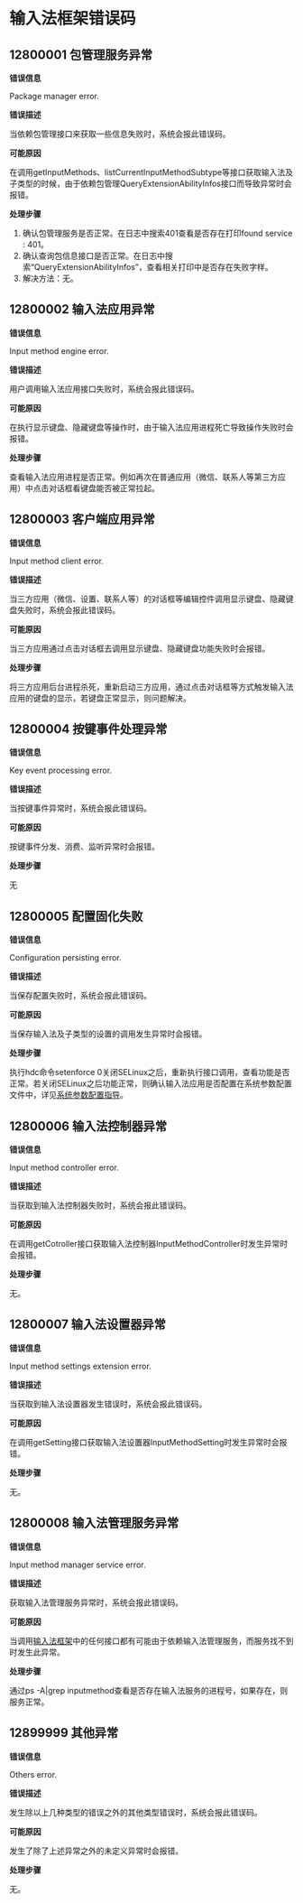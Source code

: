 # 输入法框架错误码

## 12800001 包管理服务异常

**错误信息**<br/>

Package manager error.

**错误描述**<br/>

当依赖包管理接口来获取一些信息失败时，系统会报此错误码。

**可能原因**<br/>

在调用getInputMethods、listCurrentInputMethodSubtype等接口获取输入法及子类型的时候，由于依赖包管理QueryExtensionAbilityInfos接口而导致异常时会报错。

**处理步骤**<br/>

1. 确认包管理服务是否正常。在日志中搜索401查看是否存在打印found service : 401。
2. 确认查询包信息接口是否正常。在日志中搜索“QueryExtensionAbilityInfos”，查看相关打印中是否存在失败字样。
3. 解决方法：无。

## 12800002 输入法应用异常

**错误信息**<br/>

Input method engine error.

**错误描述**<br/>

用户调用输入法应用接口失败时，系统会报此错误码。

**可能原因**<br/>

在执行显示键盘、隐藏键盘等操作时，由于输入法应用进程死亡导致操作失败时会报错。

**处理步骤**<br/>

查看输入法应用进程是否正常。例如再次在普通应用（微信、联系人等第三方应用）中点击对话框看键盘能否被正常拉起。

## 12800003 客户端应用异常

**错误信息**<br/>

Input method client error.

**错误描述**<br/>

当三方应用（微信、设置、联系人等）的对话框等编辑控件调用显示键盘、隐藏键盘失败时，系统会报此错误码。

**可能原因**<br/>

当三方应用通过点击对话框去调用显示键盘、隐藏键盘功能失败时会报错。

**处理步骤**<br/>

将三方应用后台进程杀死，重新启动三方应用，通过点击对话框等方式触发输入法应用的键盘的显示，若键盘正常显示，则问题解决。

## 12800004 按键事件处理异常

**错误信息**<br/>

Key event processing error.

**错误描述**<br/>

当按键事件异常时，系统会报此错误码。

**可能原因**<br/>

按键事件分发、消费、监听异常时会报错。

**处理步骤**<br/>

无

## 12800005 配置固化失败

**错误信息**<br/>

Configuration persisting error.

**错误描述**<br/>

当保存配置失败时，系统会报此错误码。

**可能原因**<br/>

当保存输入法及子类型的设置的调用发生异常时会报错。

**处理步骤**<br/>

执行hdc命令setenforce 0关闭SELinux之后，重新执行接口调用，查看功能是否正常。若关闭SELinux之后功能正常，则确认输入法应用是否配置在系统参数配置文件中，详见[系统参数配置指导](https://gitee.com/openharmony/docs/blob/master/zh-cn/device-dev/subsystems/subsys-boot-init-sysparam.md)。

## 12800006 输入法控制器异常

**错误信息**<br/>

Input method controller error.

**错误描述**<br/>

当获取到输入法控制器失败时，系统会报此错误码。

**可能原因**<br/>

在调用getCotroller接口获取输入法控制器InputMethodController时发生异常时会报错。

**处理步骤**<br/>

无。

## 12800007 输入法设置器异常

**错误信息**<br/>

Input method settings extension error.

**错误描述**<br/>

当获取到输入法设置器发生错误时，系统会报此错误码。

**可能原因**<br/>

在调用getSetting接口获取输入法设置器InputMethodSetting时发生异常时会报错。

**处理步骤**<br/>

无。

## 12800008 输入法管理服务异常

**错误信息**<br/>

Input method manager service error.

**错误描述**<br/>

获取输入法管理服务异常时，系统会报此错误码。

**可能原因**<br/>

当调用[输入法框架](../apis/js-apis-inputmethod.md)中的任何接口都有可能由于依赖输入法管理服务，而服务找不到时发生此异常。

**处理步骤**<br/>

通过ps -A|grep inputmethod查看是否存在输入法服务的进程号，如果存在，则服务正常。

## 12899999 其他异常

**错误信息**<br/>

Others error.

**错误描述**<br/>

发生除以上几种类型的错误之外的其他类型错误时，系统会报此错误码。

**可能原因**<br/>

发生了除了上述异常之外的未定义异常时会报错。

**处理步骤**<br/>

无。